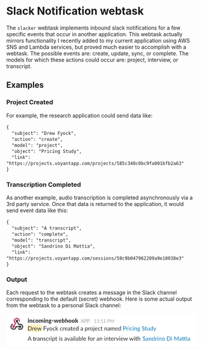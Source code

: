 # Slack Notification webtask

The `slacker` webtask implements inbound slack notifications for a few specific events that occur in another application. This webtask actually mirrors functionality I recently added to my current application using AWS SNS and Lambda services, but proved much easier to accomplish with a webtask.
The possible events are: create, update, sync, or complete.
The models for which these actions could occur are: project, interview, or transcript.

## Examples

### Project Created
For example, the research application could send data like:
```
{
  "subject": "Drew Fyock",
  "action": "create",
  "model": "project",
  "object": "Pricing Study",
  "link": "https://projects.voyantapp.com/projects/585c340c0bc9fa001bfb2a63"
}
```

### Transcription Completed
As another example, audio transcription is completed asynchronously via a 3rd party service. Once that data is returned to the application, it would send event data like this:
```
{
  "subject": "A transcript",
  "action": "complete",
  "model": "transcript",
  "object": "Sandrino Di Mattia",
  "link": "https://projects.voyantapp.com/sessions/58c9b047962289a9e10038e3"
}
```

### Output
Each request to the webtask creates a message in the Slack channel corresponding to the default (secret) webhook. Here is some actual output from the webtask to a personal Slack channel:

![Sample output](output.png)
